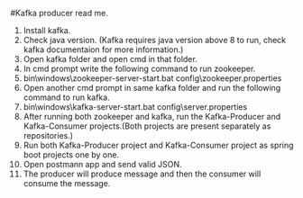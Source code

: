 #Kafka producer read me.
1. Install kafka.
2. Check java version. (Kafka requires java version above 8 to run, check kafka documentaion for more information.)
3. Open kafka folder and open cmd in that folder.
4. In cmd prompt write the following command to run zookeeper.
5. bin\windows\zookeeper-server-start.bat config\zookeeper.properties
6. Open another cmd prompt in same kafka folder and run the following command to run kafka.
7. bin\windows\kafka-server-start.bat config\server.properties
8. After running both zookeeper and kafka, run the Kafka-Producer and Kafka-Consumer projects.(Both projects are present separately as repositories.)
9. Run both Kafka-Producer project and Kafka-Consumer project as spring boot projects one by one.
10. Open postmann app and send valid JSON.
11. The producer will produce message and then the consumer will consume the message.





